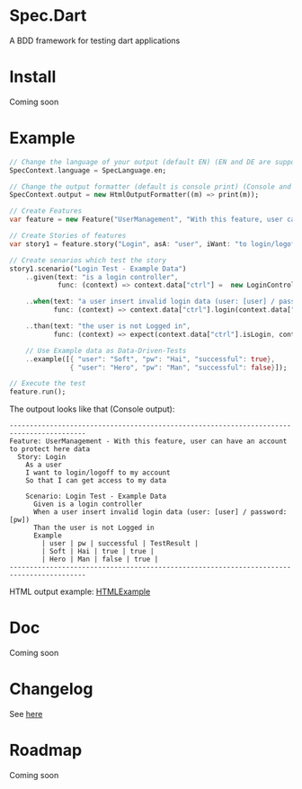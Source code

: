 Spec.Dart
=========

A BDD framework for testing dart applications

Install
=========

Coming soon

Example
=========
```dart
// Change the language of your output (default EN) (EN and DE are supported)
SpecContext.language = SpecLanguage.en;

// Change the output formatter (default is console print) (Console and HTML are supported)
SpecContext.output = new HtmlOutputFormatter((m) => print(m));

// Create Features
var feature = new Feature("UserManagement", "With this feature, user can have an account to protect here data");

// Create Stories of features
var story1 = feature.story("Login", asA: "user", iWant: "to login/logoff to my account", soThat: "I can get access to my data");

// Create senarios which test the story
story1.scenario("Login Test - Example Data")
    ..given(text: "is a login controller",
            func: (context) => context.data["ctrl"] =  new LoginController())

    ..when(text: "a user insert invalid login data (user: [user] / password: [pw])",
           func: (context) => context.data["ctrl"].login(context.data["user"], context.data["pw"]))

    ..than(text: "the user is not Logged in",
           func: (context) => expect(context.data["ctrl"].isLogin, context.data["successful"]))

    // Use Example data as Data-Driven-Tests
    ..example([{ "user": "Soft", "pw": "Hai", "successful": true},
               { "user": "Hero", "pw": "Man", "successful": false}]);

// Execute the test
feature.run();
```

The outpout looks like that (Console output):
```
-----------------------------------------------------------------------------------------
Feature: UserManagement - With this feature, user can have an account to protect here data
  Story: Login
    As a user
    I want to login/logoff to my account
    So that I can get access to my data

    Scenario: Login Test - Example Data
      Given is a login controller
      When a user insert invalid login data (user: [user] / password: [pw])
      Than the user is not Logged in
      Example
        | user | pw | successful | TestResult |
        | Soft | Hai | true | true |
        | Hero | Man | false | true |
-----------------------------------------------------------------------------------------
```
HTML output example:
[HTMLExample](https://github.com/SoftHai/Spec.Dart/blob/master/doc/img/ExampleHtmlOutput.png)

Doc
=========

Coming soon

Changelog
=========

See [here](https://github.com/SoftHai/Spec.Dart/blob/master/CHANGELOG.md)

Roadmap
=========

Coming soon
